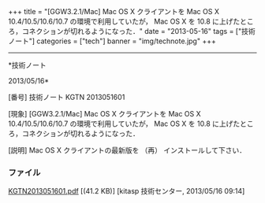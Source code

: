 ﻿+++
title = "[GGW3.2.1/Mac] Mac OS X クライアントを Mac OS X 10.4/10.5/10.6/10.7 の環境で利用していたが， Mac OS X を 10.8 に上げたところ，コネクションが切れるようになった．"
date = "2013-05-16"
tags = ["技術ノート"]
categories = ["tech"]
banner = "img/technote.jpg"
+++

-----------------------------------------------------------------------------------------------------------------------------

*技術ノート

2013/05/16*


[番号]
技術ノート KGTN 2013051601

[現象]
[GGW3.2.1/Mac] Mac OS X クライアントを Mac OS X 10.4/10.5/10.6/10.7
の環境で利用していたが， Mac OS X を 10.8
に上げたところ，コネクションが切れるようになった．

[説明]
Mac OS X クライアントの最新版を （再） インストールして下さい．


### ファイル

 
 


[KGTN2013051601.pdf](http://techreport.kitasp.net/attachments/download/1331/KGTN2013051601.pdf)
 [(41.2 KB)] [kitasp 技術センター, 2013/05/16
09:14]


 


 

